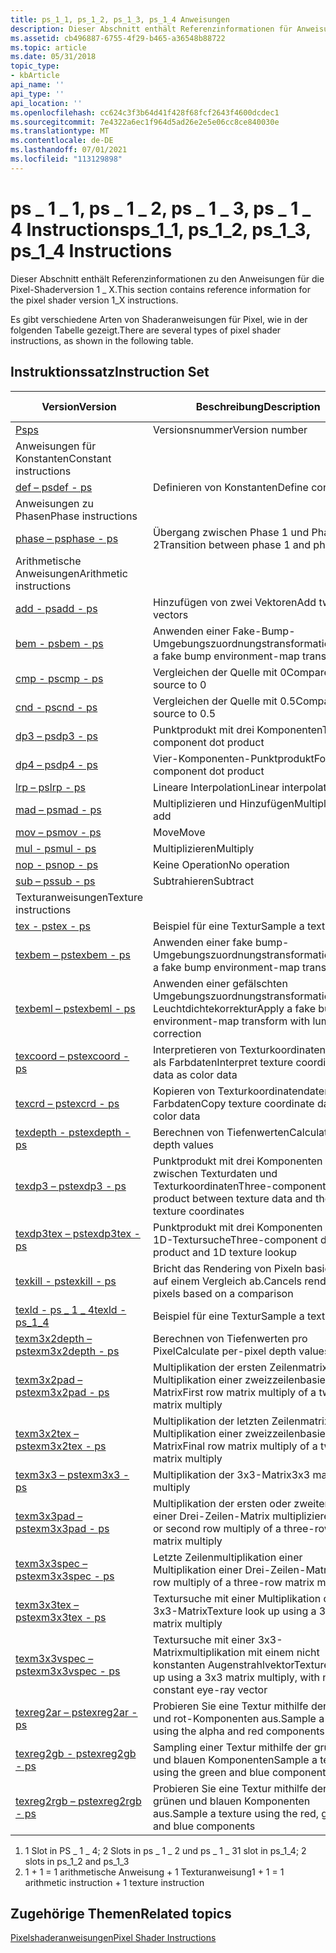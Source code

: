 ```yaml
---
title: ps_1_1, ps_1_2, ps_1_3, ps_1_4 Anweisungen
description: Dieser Abschnitt enthält Referenzinformationen für Anweisungen zur Pixels shader-Version 1 \_ X.
ms.assetid: cb496887-6755-4f29-b465-a36548b88722
ms.topic: article
ms.date: 05/31/2018
topic_type:
- kbArticle
api_name: ''
api_type: ''
api_location: ''
ms.openlocfilehash: cc624c3f3b64d41f428f68fcf2643f4600dcdec1
ms.sourcegitcommit: 7e4322a6ec1f964d5ad26e2e5e06cc8ce840030e
ms.translationtype: MT
ms.contentlocale: de-DE
ms.lasthandoff: 07/01/2021
ms.locfileid: "113129898"
---
```

# <a name="ps_1_1-ps_1_2-ps_1_3-ps_1_4-instructions"></a><span data-ttu-id="e0a7c-103">ps \_ 1 \_ 1, ps \_ 1 \_ 2, ps \_ 1 \_ 3, ps \_ 1 \_ 4 Instructions</span><span class="sxs-lookup"><span data-stu-id="e0a7c-103">ps\_1\_1, ps\_1\_2, ps\_1\_3, ps\_1\_4 Instructions</span></span>

<span data-ttu-id="e0a7c-104">Dieser Abschnitt enthält Referenzinformationen zu den Anweisungen für die Pixel-Shaderversion 1 \_ X.</span><span class="sxs-lookup"><span data-stu-id="e0a7c-104">This section contains reference information for the pixel shader version 1\_X instructions.</span></span>

<span data-ttu-id="e0a7c-105">Es gibt verschiedene Arten von Shaderanweisungen für Pixel, wie in der folgenden Tabelle gezeigt.</span><span class="sxs-lookup"><span data-stu-id="e0a7c-105">There are several types of pixel shader instructions, as shown in the following table.</span></span>

## <a name="instruction-set"></a><span data-ttu-id="e0a7c-106">Instruktionssatz</span><span class="sxs-lookup"><span data-stu-id="e0a7c-106">Instruction Set</span></span>



| <span data-ttu-id="e0a7c-107">Version</span><span class="sxs-lookup"><span data-stu-id="e0a7c-107">Version</span></span>                                    | <span data-ttu-id="e0a7c-108">Beschreibung</span><span class="sxs-lookup"><span data-stu-id="e0a7c-108">Description</span></span>                                                                   | <span data-ttu-id="e0a7c-109">Anweisungsslots</span><span class="sxs-lookup"><span data-stu-id="e0a7c-109">Instruction slots</span></span> | <span data-ttu-id="e0a7c-110">1\_1</span><span class="sxs-lookup"><span data-stu-id="e0a7c-110">1\_1</span></span> | <span data-ttu-id="e0a7c-111">1\_2</span><span class="sxs-lookup"><span data-stu-id="e0a7c-111">1\_2</span></span> | <span data-ttu-id="e0a7c-112">1 \_ 3</span><span class="sxs-lookup"><span data-stu-id="e0a7c-112">1\_3</span></span> | <span data-ttu-id="e0a7c-113">1\_4</span><span class="sxs-lookup"><span data-stu-id="e0a7c-113">1\_4</span></span> |
|--------------------------------------------|-------------------------------------------------------------------------------|-------------------|------|------|------|------|
| [<span data-ttu-id="e0a7c-114">Ps</span><span class="sxs-lookup"><span data-stu-id="e0a7c-114">ps</span></span>](ps---ps.md)                          | <span data-ttu-id="e0a7c-115">Versionsnummer</span><span class="sxs-lookup"><span data-stu-id="e0a7c-115">Version number</span></span>                                                                | <span data-ttu-id="e0a7c-116">0</span><span class="sxs-lookup"><span data-stu-id="e0a7c-116">0</span></span>                 | <span data-ttu-id="e0a7c-117">x</span><span class="sxs-lookup"><span data-stu-id="e0a7c-117">x</span></span>    | <span data-ttu-id="e0a7c-118">x</span><span class="sxs-lookup"><span data-stu-id="e0a7c-118">x</span></span>    | <span data-ttu-id="e0a7c-119">x</span><span class="sxs-lookup"><span data-stu-id="e0a7c-119">x</span></span>    | <span data-ttu-id="e0a7c-120">x</span><span class="sxs-lookup"><span data-stu-id="e0a7c-120">x</span></span>    |
| <span data-ttu-id="e0a7c-121">Anweisungen für Konstanten</span><span class="sxs-lookup"><span data-stu-id="e0a7c-121">Constant instructions</span></span>                      |                                                                               |                   | <span data-ttu-id="e0a7c-122">1\_1</span><span class="sxs-lookup"><span data-stu-id="e0a7c-122">1\_1</span></span> | <span data-ttu-id="e0a7c-123">1\_2</span><span class="sxs-lookup"><span data-stu-id="e0a7c-123">1\_2</span></span> | <span data-ttu-id="e0a7c-124">1 \_ 3</span><span class="sxs-lookup"><span data-stu-id="e0a7c-124">1\_3</span></span> | <span data-ttu-id="e0a7c-125">1\_4</span><span class="sxs-lookup"><span data-stu-id="e0a7c-125">1\_4</span></span> |
| [<span data-ttu-id="e0a7c-126">def – ps</span><span class="sxs-lookup"><span data-stu-id="e0a7c-126">def - ps</span></span>](def---ps.md)                   | <span data-ttu-id="e0a7c-127">Definieren von Konstanten</span><span class="sxs-lookup"><span data-stu-id="e0a7c-127">Define constants</span></span>                                                              | <span data-ttu-id="e0a7c-128">0</span><span class="sxs-lookup"><span data-stu-id="e0a7c-128">0</span></span>                 | <span data-ttu-id="e0a7c-129">x</span><span class="sxs-lookup"><span data-stu-id="e0a7c-129">x</span></span>    | <span data-ttu-id="e0a7c-130">x</span><span class="sxs-lookup"><span data-stu-id="e0a7c-130">x</span></span>    | <span data-ttu-id="e0a7c-131">x</span><span class="sxs-lookup"><span data-stu-id="e0a7c-131">x</span></span>    | <span data-ttu-id="e0a7c-132">x</span><span class="sxs-lookup"><span data-stu-id="e0a7c-132">x</span></span>    |
| <span data-ttu-id="e0a7c-133">Anweisungen zu Phasen</span><span class="sxs-lookup"><span data-stu-id="e0a7c-133">Phase instructions</span></span>                         |                                                                               |                   | <span data-ttu-id="e0a7c-134">1\_1</span><span class="sxs-lookup"><span data-stu-id="e0a7c-134">1\_1</span></span> | <span data-ttu-id="e0a7c-135">1\_2</span><span class="sxs-lookup"><span data-stu-id="e0a7c-135">1\_2</span></span> | <span data-ttu-id="e0a7c-136">1 \_ 3</span><span class="sxs-lookup"><span data-stu-id="e0a7c-136">1\_3</span></span> | <span data-ttu-id="e0a7c-137">1\_4</span><span class="sxs-lookup"><span data-stu-id="e0a7c-137">1\_4</span></span> |
| [<span data-ttu-id="e0a7c-138">phase – ps</span><span class="sxs-lookup"><span data-stu-id="e0a7c-138">phase - ps</span></span>](phase---ps.md)               | <span data-ttu-id="e0a7c-139">Übergang zwischen Phase 1 und Phase 2</span><span class="sxs-lookup"><span data-stu-id="e0a7c-139">Transition between phase 1 and phase 2</span></span>                                        | <span data-ttu-id="e0a7c-140">0</span><span class="sxs-lookup"><span data-stu-id="e0a7c-140">0</span></span>                 |      |      |      | <span data-ttu-id="e0a7c-141">x</span><span class="sxs-lookup"><span data-stu-id="e0a7c-141">x</span></span>    |
| <span data-ttu-id="e0a7c-142">Arithmetische Anweisungen</span><span class="sxs-lookup"><span data-stu-id="e0a7c-142">Arithmetic instructions</span></span>                    |                                                                               |                   | <span data-ttu-id="e0a7c-143">1\_1</span><span class="sxs-lookup"><span data-stu-id="e0a7c-143">1\_1</span></span> | <span data-ttu-id="e0a7c-144">1\_2</span><span class="sxs-lookup"><span data-stu-id="e0a7c-144">1\_2</span></span> | <span data-ttu-id="e0a7c-145">1 \_ 3</span><span class="sxs-lookup"><span data-stu-id="e0a7c-145">1\_3</span></span> | <span data-ttu-id="e0a7c-146">1\_4</span><span class="sxs-lookup"><span data-stu-id="e0a7c-146">1\_4</span></span> |
| [<span data-ttu-id="e0a7c-147">add - ps</span><span class="sxs-lookup"><span data-stu-id="e0a7c-147">add - ps</span></span>](add---ps.md)                   | <span data-ttu-id="e0a7c-148">Hinzufügen von zwei Vektoren</span><span class="sxs-lookup"><span data-stu-id="e0a7c-148">Add two vectors</span></span>                                                               | <span data-ttu-id="e0a7c-149">1</span><span class="sxs-lookup"><span data-stu-id="e0a7c-149">1</span></span>                 | <span data-ttu-id="e0a7c-150">x</span><span class="sxs-lookup"><span data-stu-id="e0a7c-150">x</span></span>    | <span data-ttu-id="e0a7c-151">x</span><span class="sxs-lookup"><span data-stu-id="e0a7c-151">x</span></span>    | <span data-ttu-id="e0a7c-152">x</span><span class="sxs-lookup"><span data-stu-id="e0a7c-152">x</span></span>    | <span data-ttu-id="e0a7c-153">x</span><span class="sxs-lookup"><span data-stu-id="e0a7c-153">x</span></span>    |
| [<span data-ttu-id="e0a7c-154">bem - ps</span><span class="sxs-lookup"><span data-stu-id="e0a7c-154">bem - ps</span></span>](bem---ps.md)                   | <span data-ttu-id="e0a7c-155">Anwenden einer Fake-Bump-Umgebungszuordnungstransformation</span><span class="sxs-lookup"><span data-stu-id="e0a7c-155">Apply a fake bump environment-map transform</span></span>                                   | <span data-ttu-id="e0a7c-156">2</span><span class="sxs-lookup"><span data-stu-id="e0a7c-156">2</span></span>                 |      |      |      | <span data-ttu-id="e0a7c-157">x</span><span class="sxs-lookup"><span data-stu-id="e0a7c-157">x</span></span>    |
| [<span data-ttu-id="e0a7c-158">cmp - ps</span><span class="sxs-lookup"><span data-stu-id="e0a7c-158">cmp - ps</span></span>](cmp---ps.md)                   | <span data-ttu-id="e0a7c-159">Vergleichen der Quelle mit 0</span><span class="sxs-lookup"><span data-stu-id="e0a7c-159">Compare source to 0</span></span>                                                           | <span data-ttu-id="e0a7c-160">1.</span><span class="sxs-lookup"><span data-stu-id="e0a7c-160">1¹</span></span>                |      | <span data-ttu-id="e0a7c-161">x</span><span class="sxs-lookup"><span data-stu-id="e0a7c-161">x</span></span>    | <span data-ttu-id="e0a7c-162">x</span><span class="sxs-lookup"><span data-stu-id="e0a7c-162">x</span></span>    | <span data-ttu-id="e0a7c-163">x</span><span class="sxs-lookup"><span data-stu-id="e0a7c-163">x</span></span>    |
| [<span data-ttu-id="e0a7c-164">cnd - ps</span><span class="sxs-lookup"><span data-stu-id="e0a7c-164">cnd - ps</span></span>](cnd---ps.md)                   | <span data-ttu-id="e0a7c-165">Vergleichen der Quelle mit 0.5</span><span class="sxs-lookup"><span data-stu-id="e0a7c-165">Compare source to 0.5</span></span>                                                         | <span data-ttu-id="e0a7c-166">1</span><span class="sxs-lookup"><span data-stu-id="e0a7c-166">1</span></span>                 | <span data-ttu-id="e0a7c-167">x</span><span class="sxs-lookup"><span data-stu-id="e0a7c-167">x</span></span>    | <span data-ttu-id="e0a7c-168">x</span><span class="sxs-lookup"><span data-stu-id="e0a7c-168">x</span></span>    | <span data-ttu-id="e0a7c-169">x</span><span class="sxs-lookup"><span data-stu-id="e0a7c-169">x</span></span>    | <span data-ttu-id="e0a7c-170">x</span><span class="sxs-lookup"><span data-stu-id="e0a7c-170">x</span></span>    |
| [<span data-ttu-id="e0a7c-171">dp3 – ps</span><span class="sxs-lookup"><span data-stu-id="e0a7c-171">dp3 - ps</span></span>](dp3---ps.md)                   | <span data-ttu-id="e0a7c-172">Punktprodukt mit drei Komponenten</span><span class="sxs-lookup"><span data-stu-id="e0a7c-172">Three-component dot product</span></span>                                                   | <span data-ttu-id="e0a7c-173">1</span><span class="sxs-lookup"><span data-stu-id="e0a7c-173">1</span></span>                 | <span data-ttu-id="e0a7c-174">x</span><span class="sxs-lookup"><span data-stu-id="e0a7c-174">x</span></span>    | <span data-ttu-id="e0a7c-175">x</span><span class="sxs-lookup"><span data-stu-id="e0a7c-175">x</span></span>    | <span data-ttu-id="e0a7c-176">x</span><span class="sxs-lookup"><span data-stu-id="e0a7c-176">x</span></span>    | <span data-ttu-id="e0a7c-177">x</span><span class="sxs-lookup"><span data-stu-id="e0a7c-177">x</span></span>    |
| [<span data-ttu-id="e0a7c-178">dp4 – ps</span><span class="sxs-lookup"><span data-stu-id="e0a7c-178">dp4 - ps</span></span>](dp4---ps.md)                   | <span data-ttu-id="e0a7c-179">Vier-Komponenten-Punktprodukt</span><span class="sxs-lookup"><span data-stu-id="e0a7c-179">Four-component dot product</span></span>                                                    | <span data-ttu-id="e0a7c-180">1.</span><span class="sxs-lookup"><span data-stu-id="e0a7c-180">1¹</span></span>                |      | <span data-ttu-id="e0a7c-181">x</span><span class="sxs-lookup"><span data-stu-id="e0a7c-181">x</span></span>    | <span data-ttu-id="e0a7c-182">x</span><span class="sxs-lookup"><span data-stu-id="e0a7c-182">x</span></span>    | <span data-ttu-id="e0a7c-183">x</span><span class="sxs-lookup"><span data-stu-id="e0a7c-183">x</span></span>    |
| [<span data-ttu-id="e0a7c-184">lrp – ps</span><span class="sxs-lookup"><span data-stu-id="e0a7c-184">lrp - ps</span></span>](lrp---ps.md)                   | <span data-ttu-id="e0a7c-185">Lineare Interpolation</span><span class="sxs-lookup"><span data-stu-id="e0a7c-185">Linear interpolate</span></span>                                                            | <span data-ttu-id="e0a7c-186">1</span><span class="sxs-lookup"><span data-stu-id="e0a7c-186">1</span></span>                 | <span data-ttu-id="e0a7c-187">x</span><span class="sxs-lookup"><span data-stu-id="e0a7c-187">x</span></span>    | <span data-ttu-id="e0a7c-188">x</span><span class="sxs-lookup"><span data-stu-id="e0a7c-188">x</span></span>    | <span data-ttu-id="e0a7c-189">x</span><span class="sxs-lookup"><span data-stu-id="e0a7c-189">x</span></span>    | <span data-ttu-id="e0a7c-190">x</span><span class="sxs-lookup"><span data-stu-id="e0a7c-190">x</span></span>    |
| [<span data-ttu-id="e0a7c-191">mad – ps</span><span class="sxs-lookup"><span data-stu-id="e0a7c-191">mad - ps</span></span>](mad---ps.md)                   | <span data-ttu-id="e0a7c-192">Multiplizieren und Hinzufügen</span><span class="sxs-lookup"><span data-stu-id="e0a7c-192">Multiply and add</span></span>                                                              | <span data-ttu-id="e0a7c-193">1</span><span class="sxs-lookup"><span data-stu-id="e0a7c-193">1</span></span>                 | <span data-ttu-id="e0a7c-194">x</span><span class="sxs-lookup"><span data-stu-id="e0a7c-194">x</span></span>    | <span data-ttu-id="e0a7c-195">x</span><span class="sxs-lookup"><span data-stu-id="e0a7c-195">x</span></span>    | <span data-ttu-id="e0a7c-196">x</span><span class="sxs-lookup"><span data-stu-id="e0a7c-196">x</span></span>    | <span data-ttu-id="e0a7c-197">x</span><span class="sxs-lookup"><span data-stu-id="e0a7c-197">x</span></span>    |
| [<span data-ttu-id="e0a7c-198">mov – ps</span><span class="sxs-lookup"><span data-stu-id="e0a7c-198">mov - ps</span></span>](mov---ps.md)                   | <span data-ttu-id="e0a7c-199">Move</span><span class="sxs-lookup"><span data-stu-id="e0a7c-199">Move</span></span>                                                                          | <span data-ttu-id="e0a7c-200">1</span><span class="sxs-lookup"><span data-stu-id="e0a7c-200">1</span></span>                 | <span data-ttu-id="e0a7c-201">x</span><span class="sxs-lookup"><span data-stu-id="e0a7c-201">x</span></span>    | <span data-ttu-id="e0a7c-202">x</span><span class="sxs-lookup"><span data-stu-id="e0a7c-202">x</span></span>    | <span data-ttu-id="e0a7c-203">x</span><span class="sxs-lookup"><span data-stu-id="e0a7c-203">x</span></span>    | <span data-ttu-id="e0a7c-204">x</span><span class="sxs-lookup"><span data-stu-id="e0a7c-204">x</span></span>    |
| [<span data-ttu-id="e0a7c-205">mul - ps</span><span class="sxs-lookup"><span data-stu-id="e0a7c-205">mul - ps</span></span>](mul---ps.md)                   | <span data-ttu-id="e0a7c-206">Multiplizieren</span><span class="sxs-lookup"><span data-stu-id="e0a7c-206">Multiply</span></span>                                                                      | <span data-ttu-id="e0a7c-207">1</span><span class="sxs-lookup"><span data-stu-id="e0a7c-207">1</span></span>                 | <span data-ttu-id="e0a7c-208">x</span><span class="sxs-lookup"><span data-stu-id="e0a7c-208">x</span></span>    | <span data-ttu-id="e0a7c-209">x</span><span class="sxs-lookup"><span data-stu-id="e0a7c-209">x</span></span>    | <span data-ttu-id="e0a7c-210">x</span><span class="sxs-lookup"><span data-stu-id="e0a7c-210">x</span></span>    | <span data-ttu-id="e0a7c-211">x</span><span class="sxs-lookup"><span data-stu-id="e0a7c-211">x</span></span>    |
| [<span data-ttu-id="e0a7c-212">nop - ps</span><span class="sxs-lookup"><span data-stu-id="e0a7c-212">nop - ps</span></span>](nop---ps.md)                   | <span data-ttu-id="e0a7c-213">Keine Operation</span><span class="sxs-lookup"><span data-stu-id="e0a7c-213">No operation</span></span>                                                                  | <span data-ttu-id="e0a7c-214">0</span><span class="sxs-lookup"><span data-stu-id="e0a7c-214">0</span></span>                 | <span data-ttu-id="e0a7c-215">x</span><span class="sxs-lookup"><span data-stu-id="e0a7c-215">x</span></span>    | <span data-ttu-id="e0a7c-216">x</span><span class="sxs-lookup"><span data-stu-id="e0a7c-216">x</span></span>    | <span data-ttu-id="e0a7c-217">x</span><span class="sxs-lookup"><span data-stu-id="e0a7c-217">x</span></span>    | <span data-ttu-id="e0a7c-218">x</span><span class="sxs-lookup"><span data-stu-id="e0a7c-218">x</span></span>    |
| [<span data-ttu-id="e0a7c-219">sub – ps</span><span class="sxs-lookup"><span data-stu-id="e0a7c-219">sub - ps</span></span>](sub---ps.md)                   | <span data-ttu-id="e0a7c-220">Subtrahieren</span><span class="sxs-lookup"><span data-stu-id="e0a7c-220">Subtract</span></span>                                                                      | <span data-ttu-id="e0a7c-221">1</span><span class="sxs-lookup"><span data-stu-id="e0a7c-221">1</span></span>                 | <span data-ttu-id="e0a7c-222">x</span><span class="sxs-lookup"><span data-stu-id="e0a7c-222">x</span></span>    | <span data-ttu-id="e0a7c-223">x</span><span class="sxs-lookup"><span data-stu-id="e0a7c-223">x</span></span>    | <span data-ttu-id="e0a7c-224">x</span><span class="sxs-lookup"><span data-stu-id="e0a7c-224">x</span></span>    | <span data-ttu-id="e0a7c-225">x</span><span class="sxs-lookup"><span data-stu-id="e0a7c-225">x</span></span>    |
| <span data-ttu-id="e0a7c-226">Texturanweisungen</span><span class="sxs-lookup"><span data-stu-id="e0a7c-226">Texture instructions</span></span>                       |                                                                               |                   | <span data-ttu-id="e0a7c-227">1\_1</span><span class="sxs-lookup"><span data-stu-id="e0a7c-227">1\_1</span></span> | <span data-ttu-id="e0a7c-228">1\_2</span><span class="sxs-lookup"><span data-stu-id="e0a7c-228">1\_2</span></span> | <span data-ttu-id="e0a7c-229">1 \_ 3</span><span class="sxs-lookup"><span data-stu-id="e0a7c-229">1\_3</span></span> | <span data-ttu-id="e0a7c-230">1\_4</span><span class="sxs-lookup"><span data-stu-id="e0a7c-230">1\_4</span></span> |
| [<span data-ttu-id="e0a7c-231">tex - ps</span><span class="sxs-lookup"><span data-stu-id="e0a7c-231">tex - ps</span></span>](tex---ps.md)                   | <span data-ttu-id="e0a7c-232">Beispiel für eine Textur</span><span class="sxs-lookup"><span data-stu-id="e0a7c-232">Sample a texture</span></span>                                                              | <span data-ttu-id="e0a7c-233">1</span><span class="sxs-lookup"><span data-stu-id="e0a7c-233">1</span></span>                 | <span data-ttu-id="e0a7c-234">x</span><span class="sxs-lookup"><span data-stu-id="e0a7c-234">x</span></span>    | <span data-ttu-id="e0a7c-235">x</span><span class="sxs-lookup"><span data-stu-id="e0a7c-235">x</span></span>    | <span data-ttu-id="e0a7c-236">x</span><span class="sxs-lookup"><span data-stu-id="e0a7c-236">x</span></span>    |      |
| [<span data-ttu-id="e0a7c-237">texbem – ps</span><span class="sxs-lookup"><span data-stu-id="e0a7c-237">texbem - ps</span></span>](texbem---ps.md)             | <span data-ttu-id="e0a7c-238">Anwenden einer fake bump-Umgebungszuordnungstransformation</span><span class="sxs-lookup"><span data-stu-id="e0a7c-238">Apply a fake bump environment-map transform</span></span>                                   | <span data-ttu-id="e0a7c-239">1</span><span class="sxs-lookup"><span data-stu-id="e0a7c-239">1</span></span>                 | <span data-ttu-id="e0a7c-240">x</span><span class="sxs-lookup"><span data-stu-id="e0a7c-240">x</span></span>    | <span data-ttu-id="e0a7c-241">x</span><span class="sxs-lookup"><span data-stu-id="e0a7c-241">x</span></span>    | <span data-ttu-id="e0a7c-242">x</span><span class="sxs-lookup"><span data-stu-id="e0a7c-242">x</span></span>    |      |
| [<span data-ttu-id="e0a7c-243">texbeml – ps</span><span class="sxs-lookup"><span data-stu-id="e0a7c-243">texbeml - ps</span></span>](texbeml---ps.md)           | <span data-ttu-id="e0a7c-244">Anwenden einer gefälschten Umgebungszuordnungstransformation mit Leuchtdichtekorrektur</span><span class="sxs-lookup"><span data-stu-id="e0a7c-244">Apply a fake bump environment-map transform with luminance correction</span></span>         | <span data-ttu-id="e0a7c-245">1+1²</span><span class="sxs-lookup"><span data-stu-id="e0a7c-245">1+1²</span></span>              | <span data-ttu-id="e0a7c-246">x</span><span class="sxs-lookup"><span data-stu-id="e0a7c-246">x</span></span>    | <span data-ttu-id="e0a7c-247">x</span><span class="sxs-lookup"><span data-stu-id="e0a7c-247">x</span></span>    | <span data-ttu-id="e0a7c-248">x</span><span class="sxs-lookup"><span data-stu-id="e0a7c-248">x</span></span>    |      |
| [<span data-ttu-id="e0a7c-249">texcoord – ps</span><span class="sxs-lookup"><span data-stu-id="e0a7c-249">texcoord - ps</span></span>](texcoord---ps.md)         | <span data-ttu-id="e0a7c-250">Interpretieren von Texturkoordinatendaten als Farbdaten</span><span class="sxs-lookup"><span data-stu-id="e0a7c-250">Interpret texture coordinate data as color data</span></span>                               | <span data-ttu-id="e0a7c-251">1</span><span class="sxs-lookup"><span data-stu-id="e0a7c-251">1</span></span>                 | <span data-ttu-id="e0a7c-252">x</span><span class="sxs-lookup"><span data-stu-id="e0a7c-252">x</span></span>    | <span data-ttu-id="e0a7c-253">x</span><span class="sxs-lookup"><span data-stu-id="e0a7c-253">x</span></span>    | <span data-ttu-id="e0a7c-254">x</span><span class="sxs-lookup"><span data-stu-id="e0a7c-254">x</span></span>    |      |
| [<span data-ttu-id="e0a7c-255">texcrd – ps</span><span class="sxs-lookup"><span data-stu-id="e0a7c-255">texcrd - ps</span></span>](texcrd---ps.md)             | <span data-ttu-id="e0a7c-256">Kopieren von Texturkoordinatendaten als Farbdaten</span><span class="sxs-lookup"><span data-stu-id="e0a7c-256">Copy texture coordinate data as color data</span></span>                                    | <span data-ttu-id="e0a7c-257">1</span><span class="sxs-lookup"><span data-stu-id="e0a7c-257">1</span></span>                 |      |      |      | <span data-ttu-id="e0a7c-258">x</span><span class="sxs-lookup"><span data-stu-id="e0a7c-258">x</span></span>    |
| [<span data-ttu-id="e0a7c-259">texdepth - ps</span><span class="sxs-lookup"><span data-stu-id="e0a7c-259">texdepth - ps</span></span>](texdepth---ps.md)         | <span data-ttu-id="e0a7c-260">Berechnen von Tiefenwerten</span><span class="sxs-lookup"><span data-stu-id="e0a7c-260">Calculate depth values</span></span>                                                        | <span data-ttu-id="e0a7c-261">1</span><span class="sxs-lookup"><span data-stu-id="e0a7c-261">1</span></span>                 |      |      |      | <span data-ttu-id="e0a7c-262">x</span><span class="sxs-lookup"><span data-stu-id="e0a7c-262">x</span></span>    |
| [<span data-ttu-id="e0a7c-263">texdp3 – ps</span><span class="sxs-lookup"><span data-stu-id="e0a7c-263">texdp3 - ps</span></span>](texdp3---ps.md)             | <span data-ttu-id="e0a7c-264">Punktprodukt mit drei Komponenten zwischen Texturdaten und Texturkoordinaten</span><span class="sxs-lookup"><span data-stu-id="e0a7c-264">Three-component dot product between texture data and the texture coordinates</span></span>  | <span data-ttu-id="e0a7c-265">1</span><span class="sxs-lookup"><span data-stu-id="e0a7c-265">1</span></span>                 |      | <span data-ttu-id="e0a7c-266">x</span><span class="sxs-lookup"><span data-stu-id="e0a7c-266">x</span></span>    | <span data-ttu-id="e0a7c-267">x</span><span class="sxs-lookup"><span data-stu-id="e0a7c-267">x</span></span>    |      |
| [<span data-ttu-id="e0a7c-268">texdp3tex – ps</span><span class="sxs-lookup"><span data-stu-id="e0a7c-268">texdp3tex - ps</span></span>](texdp3tex---ps.md)       | <span data-ttu-id="e0a7c-269">Punktprodukt mit drei Komponenten und 1D-Textursuche</span><span class="sxs-lookup"><span data-stu-id="e0a7c-269">Three-component dot product and 1D texture lookup</span></span>                             | <span data-ttu-id="e0a7c-270">1</span><span class="sxs-lookup"><span data-stu-id="e0a7c-270">1</span></span>                 |      | <span data-ttu-id="e0a7c-271">x</span><span class="sxs-lookup"><span data-stu-id="e0a7c-271">x</span></span>    | <span data-ttu-id="e0a7c-272">x</span><span class="sxs-lookup"><span data-stu-id="e0a7c-272">x</span></span>    |      |
| [<span data-ttu-id="e0a7c-273">texkill - ps</span><span class="sxs-lookup"><span data-stu-id="e0a7c-273">texkill - ps</span></span>](texkill---ps.md)           | <span data-ttu-id="e0a7c-274">Bricht das Rendering von Pixeln basierend auf einem Vergleich ab.</span><span class="sxs-lookup"><span data-stu-id="e0a7c-274">Cancels rendering of pixels based on a comparison</span></span>                             | <span data-ttu-id="e0a7c-275">1</span><span class="sxs-lookup"><span data-stu-id="e0a7c-275">1</span></span>                 | <span data-ttu-id="e0a7c-276">x</span><span class="sxs-lookup"><span data-stu-id="e0a7c-276">x</span></span>    | <span data-ttu-id="e0a7c-277">x</span><span class="sxs-lookup"><span data-stu-id="e0a7c-277">x</span></span>    | <span data-ttu-id="e0a7c-278">x</span><span class="sxs-lookup"><span data-stu-id="e0a7c-278">x</span></span>    | <span data-ttu-id="e0a7c-279">x</span><span class="sxs-lookup"><span data-stu-id="e0a7c-279">x</span></span>    |
| [<span data-ttu-id="e0a7c-280">texld - ps \_ 1 \_ 4</span><span class="sxs-lookup"><span data-stu-id="e0a7c-280">texld - ps\_1\_4</span></span>](texld---ps-1-4.md)     | <span data-ttu-id="e0a7c-281">Beispiel für eine Textur</span><span class="sxs-lookup"><span data-stu-id="e0a7c-281">Sample a texture</span></span>                                                              | <span data-ttu-id="e0a7c-282">1</span><span class="sxs-lookup"><span data-stu-id="e0a7c-282">1</span></span>                 |      |      |      | <span data-ttu-id="e0a7c-283">x</span><span class="sxs-lookup"><span data-stu-id="e0a7c-283">x</span></span>    |
| [<span data-ttu-id="e0a7c-284">texm3x2depth – ps</span><span class="sxs-lookup"><span data-stu-id="e0a7c-284">texm3x2depth - ps</span></span>](texm3x2depth---ps.md) | <span data-ttu-id="e0a7c-285">Berechnen von Tiefenwerten pro Pixel</span><span class="sxs-lookup"><span data-stu-id="e0a7c-285">Calculate per-pixel depth values</span></span>                                              | <span data-ttu-id="e0a7c-286">1</span><span class="sxs-lookup"><span data-stu-id="e0a7c-286">1</span></span>                 |      |      | <span data-ttu-id="e0a7c-287">x</span><span class="sxs-lookup"><span data-stu-id="e0a7c-287">x</span></span>    |      |
| [<span data-ttu-id="e0a7c-288">texm3x2pad – ps</span><span class="sxs-lookup"><span data-stu-id="e0a7c-288">texm3x2pad - ps</span></span>](texm3x2pad---ps.md)     | <span data-ttu-id="e0a7c-289">Multiplikation der ersten Zeilenmatrix einer Multiplikation einer zweizzeilenbasierten Matrix</span><span class="sxs-lookup"><span data-stu-id="e0a7c-289">First row matrix multiply of a two-row matrix multiply</span></span>                        | <span data-ttu-id="e0a7c-290">1</span><span class="sxs-lookup"><span data-stu-id="e0a7c-290">1</span></span>                 | <span data-ttu-id="e0a7c-291">x</span><span class="sxs-lookup"><span data-stu-id="e0a7c-291">x</span></span>    | <span data-ttu-id="e0a7c-292">x</span><span class="sxs-lookup"><span data-stu-id="e0a7c-292">x</span></span>    | <span data-ttu-id="e0a7c-293">x</span><span class="sxs-lookup"><span data-stu-id="e0a7c-293">x</span></span>    |      |
| [<span data-ttu-id="e0a7c-294">texm3x2tex – ps</span><span class="sxs-lookup"><span data-stu-id="e0a7c-294">texm3x2tex - ps</span></span>](texm3x2tex---ps.md)     | <span data-ttu-id="e0a7c-295">Multiplikation der letzten Zeilenmatrix einer Multiplikation einer zweizzeilenbasierten Matrix</span><span class="sxs-lookup"><span data-stu-id="e0a7c-295">Final row matrix multiply of a two-row matrix multiply</span></span>                        | <span data-ttu-id="e0a7c-296">1</span><span class="sxs-lookup"><span data-stu-id="e0a7c-296">1</span></span>                 | <span data-ttu-id="e0a7c-297">x</span><span class="sxs-lookup"><span data-stu-id="e0a7c-297">x</span></span>    | <span data-ttu-id="e0a7c-298">x</span><span class="sxs-lookup"><span data-stu-id="e0a7c-298">x</span></span>    | <span data-ttu-id="e0a7c-299">x</span><span class="sxs-lookup"><span data-stu-id="e0a7c-299">x</span></span>    |      |
| [<span data-ttu-id="e0a7c-300">texm3x3 – ps</span><span class="sxs-lookup"><span data-stu-id="e0a7c-300">texm3x3 - ps</span></span>](texm3x3---ps.md)           | <span data-ttu-id="e0a7c-301">Multiplikation der 3x3-Matrix</span><span class="sxs-lookup"><span data-stu-id="e0a7c-301">3x3 matrix multiply</span></span>                                                           | <span data-ttu-id="e0a7c-302">1</span><span class="sxs-lookup"><span data-stu-id="e0a7c-302">1</span></span>                 |      | <span data-ttu-id="e0a7c-303">x</span><span class="sxs-lookup"><span data-stu-id="e0a7c-303">x</span></span>    | <span data-ttu-id="e0a7c-304">x</span><span class="sxs-lookup"><span data-stu-id="e0a7c-304">x</span></span>    |      |
| [<span data-ttu-id="e0a7c-305">texm3x3pad – ps</span><span class="sxs-lookup"><span data-stu-id="e0a7c-305">texm3x3pad - ps</span></span>](texm3x3pad---ps.md)     | <span data-ttu-id="e0a7c-306">Multiplikation der ersten oder zweiten Zeile einer Drei-Zeilen-Matrix multiplizieren</span><span class="sxs-lookup"><span data-stu-id="e0a7c-306">First or second row multiply of a three-row matrix multiply</span></span>                   | <span data-ttu-id="e0a7c-307">1</span><span class="sxs-lookup"><span data-stu-id="e0a7c-307">1</span></span>                 | <span data-ttu-id="e0a7c-308">x</span><span class="sxs-lookup"><span data-stu-id="e0a7c-308">x</span></span>    | <span data-ttu-id="e0a7c-309">x</span><span class="sxs-lookup"><span data-stu-id="e0a7c-309">x</span></span>    | <span data-ttu-id="e0a7c-310">x</span><span class="sxs-lookup"><span data-stu-id="e0a7c-310">x</span></span>    |      |
| [<span data-ttu-id="e0a7c-311">texm3x3spec – ps</span><span class="sxs-lookup"><span data-stu-id="e0a7c-311">texm3x3spec - ps</span></span>](texm3x3spec---ps.md)   | <span data-ttu-id="e0a7c-312">Letzte Zeilenmultiplikation einer Multiplikation einer Drei-Zeilen-Matrix</span><span class="sxs-lookup"><span data-stu-id="e0a7c-312">Final row multiply of a three-row matrix multiply</span></span>                             | <span data-ttu-id="e0a7c-313">1</span><span class="sxs-lookup"><span data-stu-id="e0a7c-313">1</span></span>                 | <span data-ttu-id="e0a7c-314">x</span><span class="sxs-lookup"><span data-stu-id="e0a7c-314">x</span></span>    | <span data-ttu-id="e0a7c-315">x</span><span class="sxs-lookup"><span data-stu-id="e0a7c-315">x</span></span>    | <span data-ttu-id="e0a7c-316">x</span><span class="sxs-lookup"><span data-stu-id="e0a7c-316">x</span></span>    |      |
| [<span data-ttu-id="e0a7c-317">texm3x3tex – ps</span><span class="sxs-lookup"><span data-stu-id="e0a7c-317">texm3x3tex - ps</span></span>](texm3x3tex---ps.md)     | <span data-ttu-id="e0a7c-318">Textursuche mit einer Multiplikation der 3x3-Matrix</span><span class="sxs-lookup"><span data-stu-id="e0a7c-318">Texture look up using a 3x3 matrix multiply</span></span>                                   | <span data-ttu-id="e0a7c-319">1</span><span class="sxs-lookup"><span data-stu-id="e0a7c-319">1</span></span>                 | <span data-ttu-id="e0a7c-320">x</span><span class="sxs-lookup"><span data-stu-id="e0a7c-320">x</span></span>    | <span data-ttu-id="e0a7c-321">x</span><span class="sxs-lookup"><span data-stu-id="e0a7c-321">x</span></span>    | <span data-ttu-id="e0a7c-322">x</span><span class="sxs-lookup"><span data-stu-id="e0a7c-322">x</span></span>    |      |
| [<span data-ttu-id="e0a7c-323">texm3x3vspec – ps</span><span class="sxs-lookup"><span data-stu-id="e0a7c-323">texm3x3vspec - ps</span></span>](texm3x3vspec---ps.md) | <span data-ttu-id="e0a7c-324">Textursuche mit einer 3x3-Matrixmultiplikation mit einem nicht konstanten Augenstrahlvektor</span><span class="sxs-lookup"><span data-stu-id="e0a7c-324">Texture look up using a 3x3 matrix multiply, with non-constant eye-ray vector</span></span> | <span data-ttu-id="e0a7c-325">1</span><span class="sxs-lookup"><span data-stu-id="e0a7c-325">1</span></span>                 | <span data-ttu-id="e0a7c-326">x</span><span class="sxs-lookup"><span data-stu-id="e0a7c-326">x</span></span>    | <span data-ttu-id="e0a7c-327">x</span><span class="sxs-lookup"><span data-stu-id="e0a7c-327">x</span></span>    | <span data-ttu-id="e0a7c-328">x</span><span class="sxs-lookup"><span data-stu-id="e0a7c-328">x</span></span>    |      |
| [<span data-ttu-id="e0a7c-329">texreg2ar – ps</span><span class="sxs-lookup"><span data-stu-id="e0a7c-329">texreg2ar - ps</span></span>](texreg2ar---ps.md)       | <span data-ttu-id="e0a7c-330">Probieren Sie eine Textur mithilfe der Alpha- und rot-Komponenten aus.</span><span class="sxs-lookup"><span data-stu-id="e0a7c-330">Sample a texture using the alpha and red components</span></span>                           | <span data-ttu-id="e0a7c-331">1</span><span class="sxs-lookup"><span data-stu-id="e0a7c-331">1</span></span>                 | <span data-ttu-id="e0a7c-332">x</span><span class="sxs-lookup"><span data-stu-id="e0a7c-332">x</span></span>    | <span data-ttu-id="e0a7c-333">x</span><span class="sxs-lookup"><span data-stu-id="e0a7c-333">x</span></span>    | <span data-ttu-id="e0a7c-334">x</span><span class="sxs-lookup"><span data-stu-id="e0a7c-334">x</span></span>    |      |
| [<span data-ttu-id="e0a7c-335">texreg2gb - ps</span><span class="sxs-lookup"><span data-stu-id="e0a7c-335">texreg2gb - ps</span></span>](texreg2gb---ps.md)       | <span data-ttu-id="e0a7c-336">Sampling einer Textur mithilfe der grünen und blauen Komponenten</span><span class="sxs-lookup"><span data-stu-id="e0a7c-336">Sample a texture using the green and blue components</span></span>                          | <span data-ttu-id="e0a7c-337">1</span><span class="sxs-lookup"><span data-stu-id="e0a7c-337">1</span></span>                 | <span data-ttu-id="e0a7c-338">x</span><span class="sxs-lookup"><span data-stu-id="e0a7c-338">x</span></span>    | <span data-ttu-id="e0a7c-339">x</span><span class="sxs-lookup"><span data-stu-id="e0a7c-339">x</span></span>    | <span data-ttu-id="e0a7c-340">x</span><span class="sxs-lookup"><span data-stu-id="e0a7c-340">x</span></span>    |      |
| [<span data-ttu-id="e0a7c-341">texreg2rgb – ps</span><span class="sxs-lookup"><span data-stu-id="e0a7c-341">texreg2rgb - ps</span></span>](texreg2rgb---ps.md)     | <span data-ttu-id="e0a7c-342">Probieren Sie eine Textur mithilfe der roten, grünen und blauen Komponenten aus.</span><span class="sxs-lookup"><span data-stu-id="e0a7c-342">Sample a texture using the red, green and blue components</span></span>                     | <span data-ttu-id="e0a7c-343">1</span><span class="sxs-lookup"><span data-stu-id="e0a7c-343">1</span></span>                 |      | <span data-ttu-id="e0a7c-344">x</span><span class="sxs-lookup"><span data-stu-id="e0a7c-344">x</span></span>    | <span data-ttu-id="e0a7c-345">x</span><span class="sxs-lookup"><span data-stu-id="e0a7c-345">x</span></span>    |      |



 

1.  <span data-ttu-id="e0a7c-346">1 Slot in PS \_ 1 \_ 4; 2 Slots in ps \_ 1 \_ 2 und ps \_ 1 \_ 3</span><span class="sxs-lookup"><span data-stu-id="e0a7c-346">1 slot in ps\_1\_4; 2 slots in ps\_1\_2 and ps\_1\_3</span></span>
2.  <span data-ttu-id="e0a7c-347">1 + 1 = 1 arithmetische Anweisung + 1 Texturanweisung</span><span class="sxs-lookup"><span data-stu-id="e0a7c-347">1 + 1 = 1 arithmetic instruction + 1 texture instruction</span></span>

## <a name="related-topics"></a><span data-ttu-id="e0a7c-348">Zugehörige Themen</span><span class="sxs-lookup"><span data-stu-id="e0a7c-348">Related topics</span></span>

<dl> <dt>

[<span data-ttu-id="e0a7c-349">Pixelshaderanweisungen</span><span class="sxs-lookup"><span data-stu-id="e0a7c-349">Pixel Shader Instructions</span></span>](dx9-graphics-reference-asm-ps-instructions.md)
</dt> </dl>

 

 




